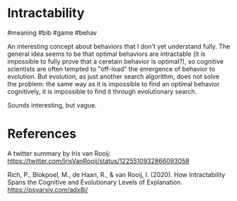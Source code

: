 # Intractability

#meaning #bib #game #behav

An interesting concept about behaviors that I don't yet understand fully. The general idea seems to be that optimal behaviors are intractable (it is impossible to fully prove that a ceretain behavior is optimal?), so cognitive scientists are often tempted to "off-load" the emergence of behavior to evolution. But evolution, as just another search algorithm, does not solve the problem: the same way as it is impossible to find an optimal behavior cognitively, it is impossible to find it through evolutionary search.

Sounds interesting, but vague.

# References
A twitter summary by Iris van Rooij:
https://twitter.com/IrisVanRooij/status/1225510932866093058

Rich, P., Blokpoel, M., de Haan, R., & van Rooij, I. (2020). How Intractability Spans the Cognitive and Evolutionary Levels of Explanation.
https://psyarxiv.com/adx8j/